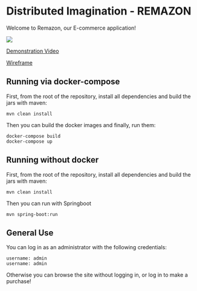 # Distributed Imagination - REMAZON

Welcome to Remazon, our E-commerce application!

![]("https://gitlab.com/comp30860/2021/distributed-imagination/-/blob/master/wireframe/home_screen.png")

[Demonstration Video]()

[Wireframe](https://gitlab.com/comp30860/2021/distributed-imagination/-/tree/master/wireframe)


## Running via docker-compose

First, from the root of the repository, install all dependencies and build the jars with maven:
```
mvn clean install
```

Then you can build the docker images and finally, run them:
```
docker-compose build
docker-compose up
```

## Running without docker

First, from the root of the repository, install all dependencies and build the jars with maven:
```
mvn clean install
```

Then you can run with Springboot
```
mvn spring-boot:run
```

## General Use

You can log in as an administrator with the following credentials:
```
username: admin
username: admin
```

Otherwise you can browse the site without logging in, or log in to make a purchase!



